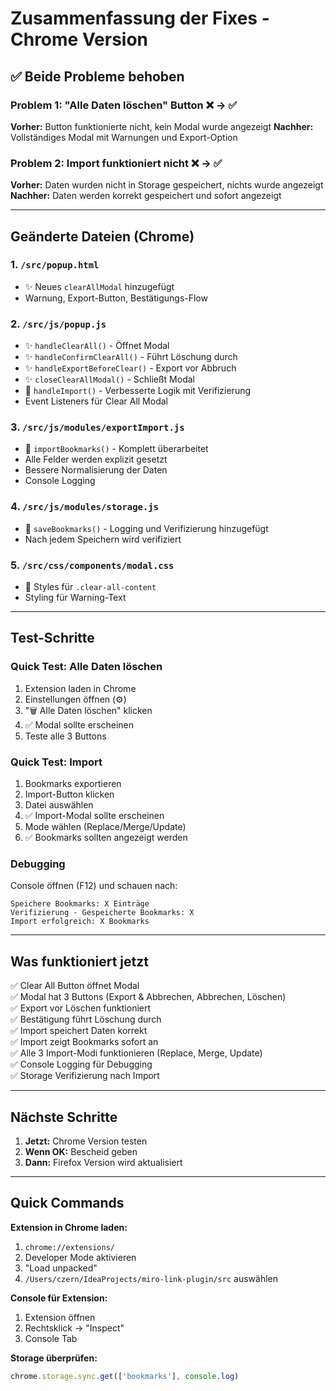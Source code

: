 # Zusammenfassung der Fixes - Chrome Version

## ✅ Beide Probleme behoben

### Problem 1: "Alle Daten löschen" Button ❌ → ✅
**Vorher:** Button funktionierte nicht, kein Modal wurde angezeigt
**Nachher:** Vollständiges Modal mit Warnungen und Export-Option

### Problem 2: Import funktioniert nicht ❌ → ✅
**Vorher:** Daten wurden nicht in Storage gespeichert, nichts wurde angezeigt
**Nachher:** Daten werden korrekt gespeichert und sofort angezeigt

---

## Geänderte Dateien (Chrome)

### 1. `/src/popup.html`
- ✨ Neues `clearAllModal` hinzugefügt
- Warnung, Export-Button, Bestätigungs-Flow

### 2. `/src/js/popup.js`
- ✨ `handleClearAll()` - Öffnet Modal
- ✨ `handleConfirmClearAll()` - Führt Löschung durch
- ✨ `handleExportBeforeClear()` - Export vor Abbruch
- ✨ `closeClearAllModal()` - Schließt Modal
- 🔧 `handleImport()` - Verbesserte Logik mit Verifizierung
- Event Listeners für Clear All Modal

### 3. `/src/js/modules/exportImport.js`
- 🔧 `importBookmarks()` - Komplett überarbeitet
- Alle Felder werden explizit gesetzt
- Bessere Normalisierung der Daten
- Console Logging

### 4. `/src/js/modules/storage.js`
- 🔧 `saveBookmarks()` - Logging und Verifizierung hinzugefügt
- Nach jedem Speichern wird verifiziert

### 5. `/src/css/components/modal.css`
- 🎨 Styles für `.clear-all-content`
- Styling für Warning-Text

---

## Test-Schritte

### Quick Test: Alle Daten löschen
1. Extension laden in Chrome
2. Einstellungen öffnen (⚙️)
3. "🗑️ Alle Daten löschen" klicken
4. ✅ Modal sollte erscheinen
5. Teste alle 3 Buttons

### Quick Test: Import
1. Bookmarks exportieren
2. Import-Button klicken
3. Datei auswählen
4. ✅ Import-Modal sollte erscheinen
5. Mode wählen (Replace/Merge/Update)
6. ✅ Bookmarks sollten angezeigt werden

### Debugging
Console öffnen (F12) und schauen nach:
```
Speichere Bookmarks: X Einträge
Verifizierung - Gespeicherte Bookmarks: X
Import erfolgreich: X Bookmarks
```

---

## Was funktioniert jetzt

✅ Clear All Button öffnet Modal  
✅ Modal hat 3 Buttons (Export & Abbrechen, Abbrechen, Löschen)  
✅ Export vor Löschen funktioniert  
✅ Bestätigung führt Löschung durch  
✅ Import speichert Daten korrekt  
✅ Import zeigt Bookmarks sofort an  
✅ Alle 3 Import-Modi funktionieren (Replace, Merge, Update)  
✅ Console Logging für Debugging  
✅ Storage Verifizierung nach Import  

---

## Nächste Schritte

1. **Jetzt:** Chrome Version testen
2. **Wenn OK:** Bescheid geben
3. **Dann:** Firefox Version wird aktualisiert

---

## Quick Commands

**Extension in Chrome laden:**
1. `chrome://extensions/`
2. Developer Mode aktivieren
3. "Load unpacked"
4. `/Users/czern/IdeaProjects/miro-link-plugin/src` auswählen

**Console für Extension:**
1. Extension öffnen
2. Rechtsklick → "Inspect"
3. Console Tab

**Storage überprüfen:**
```javascript
chrome.storage.sync.get(['bookmarks'], console.log)
```

